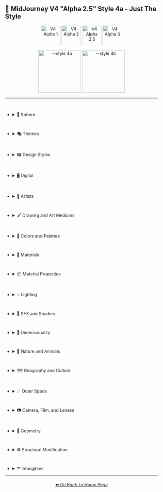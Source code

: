 <h2>🌌 MidJourney V4 "Alpha 2.5" Style 4a - Just The Style</h2>

<div align="center">

[<img src="https://github.com/willwulfken/MidJourney-Styles-and-Keywords-Reference/blob/main/Images/Repo_Parts/Buttons/Version_Buttons/V4_Alpha_Versions/button_version_V4_Alpha_1_inactive_half.webp?raw=true" alt="V4 Alpha 1" height="64" />](https://github.com/willwulfken/MidJourney-Styles-and-Keywords-Reference/blob/main/Pages/MJ_V4/Style_Pages/Older_Versions/Just_The_Style/V4_Alpha_1.md)
[<img src="https://github.com/willwulfken/MidJourney-Styles-and-Keywords-Reference/blob/main/Images/Repo_Parts/Buttons/Version_Buttons/V4_Alpha_Versions/button_version_V4_Alpha_2_inactive_half.webp?raw=true" alt="V4 Alpha 2" height="64" />](https://github.com/willwulfken/MidJourney-Styles-and-Keywords-Reference/blob/main/Pages/MJ_V4/Style_Pages/Older_Versions/Just_The_Style/V4_Alpha_2.md)
[<img src="https://github.com/willwulfken/MidJourney-Styles-and-Keywords-Reference/blob/main/Images/Repo_Parts/Buttons/Version_Buttons/V4_Alpha_Versions/button_version_V4_Alpha_2.5_active_half.webp?raw=true" alt="V4 Alpha 2.5" height="64" />](https://github.com/willwulfken/MidJourney-Styles-and-Keywords-Reference/blob/main/Pages/MJ_V4/Style_Pages/Older_Versions/Just_The_Style/V4_Alpha_2.5_4a.md)
[<img src="https://github.com/willwulfken/MidJourney-Styles-and-Keywords-Reference/blob/main/Images/Repo_Parts/Buttons/Version_Buttons/V4_Alpha_Versions/button_version_V4_Alpha_3_inactive_half.webp?raw=true" alt="V4 Alpha 3" height="64" />](https://github.com/willwulfken/MidJourney-Styles-and-Keywords-Reference/blob/main/Pages/MJ_V4/Style_Pages/Older_Versions/Just_The_Style/V4_Alpha_3.md)

[<img src="https://github.com/willwulfken/MidJourney-Styles-and-Keywords-Reference/blob/main/Images/Repo_Parts/Buttons/Comparison_Page_Buttons/Subgroups/V4_Style/button_V4_style_4a_active.webp?raw=true" alt="--style 4a" width="140.5" />](https://github.com/willwulfken/MidJourney-Styles-and-Keywords-Reference/blob/main/Pages/MJ_V4/Style_Pages/Older_Versions/Just_The_Style/V4_Alpha_2.5_4a.md)
[<img src="https://github.com/willwulfken/MidJourney-Styles-and-Keywords-Reference/blob/main/Images/Repo_Parts/Buttons/Comparison_Page_Buttons/Subgroups/V4_Style/button_V4_style_4b_inactive.webp?raw=true" alt="--style 4b" width="140.5" />](https://github.com/willwulfken/MidJourney-Styles-and-Keywords-Reference/blob/main/Pages/MJ_V4/Style_Pages/Older_Versions/Just_The_Style/V4_Alpha_2.5_4b.md)

</div>

<hr><br>

- <details><summary>🔵 Sphere</summary><p><div align="center">

	| Sphere |
	| :-: |
	| <img src="https://github.com/willwulfken/MidJourney-Styles-and-Keywords-Reference/blob/main/Images/MJ_V4/V4_Alpha_2.5/V4_Style_4a/Midjourney_Styles/Sphere.png?raw=true" width="256" /> |

</div></p></details>

<br>

- <details><summary>🎭 Themes</summary><p>

  - <details><summary>🎭⛱ Realism/Abstraction</summary><p><div align="center">

	| Photorealistic |
	| :-: |
	| <img src="https://github.com/willwulfken/MidJourney-Styles-and-Keywords-Reference/blob/main/Images/MJ_V4/V4_Alpha_2.5/V4_Style_4a/Midjourney_Styles/Photorealistic.png?raw=true" width="256" /> |

	<br>

	</div></p></details>


  - <details><summary>🎭💾 Retro/Modern</summary><p><div align="center">

	| Retro |
	| :-: |
	| <img src="https://github.com/willwulfken/MidJourney-Styles-and-Keywords-Reference/blob/main/Images/MJ_V4/V4_Alpha_2.5/V4_Style_4a/Midjourney_Styles/Retro.png?raw=true" width="256" /> |

	</div></p></details>


  - <details><summary>🎭🪐 Sci-fi</summary><p><div align="center">

	| Sci-fi |
	| :-: |
	| <img src="https://github.com/willwulfken/MidJourney-Styles-and-Keywords-Reference/blob/main/Images/MJ_V4/V4_Alpha_2.5/V4_Style_4a/Midjourney_Styles/Sci-fi.png?raw=true" width="256" /> |


	</div></p></details>


  - <details><summary>🎭⚙ Architecture and Manufactured</summary><p><div align="center">

	| Steampunk |
	| :-: |
	| <img src="https://github.com/willwulfken/MidJourney-Styles-and-Keywords-Reference/blob/main/Images/MJ_V4/V4_Alpha_2.5/V4_Style_4a/Midjourney_Styles/Steampunk.png?raw=true" width="256" /> |

	</div></p></details>


  - <details><summary>🎭🎵 Music Styles</summary><p><div align="center">

	| Disco |
	| :-: |
	| <img src="https://github.com/willwulfken/MidJourney-Styles-and-Keywords-Reference/blob/main/Images/MJ_V4/V4_Alpha_2.5/V4_Style_4a/Midjourney_Styles/Disco.png?raw=true" width="256" /> |

	<br>

	| Vaporwave |
	| :-: |
	| <img src="https://github.com/willwulfken/MidJourney-Styles-and-Keywords-Reference/blob/main/Images/MJ_V4/V4_Alpha_2.5/V4_Style_4a/Midjourney_Styles/Vaporwave.png?raw=true" width="256" /> |

	</div></p></details>


  - <details><summary>🎭📺 Cartoons, Anime, and Comics</summary><p><div align="center">

	| Cartoon |
	| :-: |
	| <img src="https://github.com/willwulfken/MidJourney-Styles-and-Keywords-Reference/blob/main/Images/MJ_V4/V4_Alpha_2.5/V4_Style_4a/Midjourney_Styles/Cartoon.png?raw=true" width="256" /> |

	</div></p></details>


  - <details><summary>🎭🎆 Colors, Crystals, Sparkles, and Light</summary><p><div align="center">

	| Fractalpunk |
	| :-: |
	| <img src="https://github.com/willwulfken/MidJourney-Styles-and-Keywords-Reference/blob/main/Images/MJ_V4/V4_Alpha_2.5/V4_Style_4a/Midjourney_Styles/Fractalpunk.png?raw=true" width="256" /> |

	</div></p></details>

  </p></details>


<br>


- <details><summary>🖼 Design Styles</summary><p>

  - <details><summary>🖼🟧 Simplicity/Complexity</summary><p><div align="center">

	| Hyperdetailed |
	| :-: |
	| <img src="https://github.com/willwulfken/MidJourney-Styles-and-Keywords-Reference/blob/main/Images/MJ_V4/V4_Alpha_2.5/V4_Style_4a/Midjourney_Styles/Hyperdetailed.png?raw=true" width="256" /> |

	<br>

	| Chaotic |
	| :-: |
	| <img src="https://github.com/willwulfken/MidJourney-Styles-and-Keywords-Reference/blob/main/Images/MJ_V4/V4_Alpha_2.5/V4_Style_4a/Midjourney_Styles/Chaotic.png?raw=true" width="256" /> |

	<br>

	| Intricate Surface Detail |
	| :-: |
	| <img src="https://github.com/willwulfken/MidJourney-Styles-and-Keywords-Reference/blob/main/Images/MJ_V4/V4_Alpha_2.5/V4_Style_4a/Midjourney_Styles/Intricate_Surface_Detail.png?raw=true" width="256" /> |

	<br>

	| Flat Design |
	| :-: |
	| <img src="https://github.com/willwulfken/MidJourney-Styles-and-Keywords-Reference/blob/main/Images/MJ_V4/V4_Alpha_2.5/V4_Style_4a/Midjourney_Styles/Flat_Design.png?raw=true" width="256" /> |

	</div></p></details>


  - <details><summary>🖼🎨 Patterns</summary><p><div align="center">

	| Halftone |
	| :-: |
	| <img src="https://github.com/willwulfken/MidJourney-Styles-and-Keywords-Reference/blob/main/Images/MJ_V4/V4_Alpha_2.5/V4_Style_4a/Midjourney_Styles/Halftone.png?raw=true" width="256" /> |

	<br>

	| Diffraction Patterns |
	| :-: |
	| <img src="https://github.com/willwulfken/MidJourney-Styles-and-Keywords-Reference/blob/main/Images/MJ_V4/V4_Alpha_2.5/V4_Style_4a/Midjourney_Styles/Diffraction_Patterns.png?raw=true" width="256" /> |

	</div></p></details>


  - <details><summary>🖼🧊 Cubism</summary><p><div align="center">

	| Cubism |
	| :-: |
	| <img src="https://github.com/willwulfken/MidJourney-Styles-and-Keywords-Reference/blob/main/Images/MJ_V4/V4_Alpha_2.5/V4_Style_4a/Midjourney_Styles/Cubism.png?raw=true" width="256" /> |

	</div></p></details>
	

  - <details><summary>🖼🔮 Neo</summary><p><div align="center">

	| Neo-Tokyo |
	| :-: |
	| <img src="https://github.com/willwulfken/MidJourney-Styles-and-Keywords-Reference/blob/main/Images/MJ_V4/V4_Alpha_2.5/V4_Style_4a/Midjourney_Styles/Neo-Tokyo.png?raw=true" width="256" /> |

	</div></p></details>


  - <details><summary>🖼🌀 Psychedelic, Divine, Fractal, and Noise</summary><p><div align="center">

	| Psychedelica |
	| :-: |
	| <img src="https://github.com/willwulfken/MidJourney-Styles-and-Keywords-Reference/blob/main/Images/MJ_V4/V4_Alpha_2.5/V4_Style_4a/Midjourney_Styles/Psychedelica.png?raw=true" width="256" /> |

	<br>

	| Sacred Geometry |
	| :-: |
	| <img src="https://github.com/willwulfken/MidJourney-Styles-and-Keywords-Reference/blob/main/Images/MJ_V4/V4_Alpha_2.5/V4_Style_4a/Midjourney_Styles/Sacred_Geometry.png?raw=true" width="256" /> |

	</div></p></details>


  - <details><summary>🖼🌈 Synesthesia</summary><p><div align="center">

	| Synesthesia |
	| :-: |
	| <img src="https://github.com/willwulfken/MidJourney-Styles-and-Keywords-Reference/blob/main/Images/MJ_V4/V4_Alpha_2.5/V4_Style_4a/Midjourney_Styles/Synesthesia.png?raw=true" width="256" /> |

	</div></p></details>


  - <details><summary>🖼💫 Stylized</summary><p><div align="center">

	| Extreme Bubble Design |
	| :-: |
	| <img src="https://github.com/willwulfken/MidJourney-Styles-and-Keywords-Reference/blob/main/Images/MJ_V4/V4_Alpha_2.5/V4_Style_4a/Midjourney_Styles/Extreme_Bubble_Design.png?raw=true" width="256" /> |

	<br>

	| Liquify |
	| :-: |
	| <img src="https://github.com/willwulfken/MidJourney-Styles-and-Keywords-Reference/blob/main/Images/MJ_V4/V4_Alpha_2.5/V4_Style_4a/Midjourney_Styles/Liquify.png?raw=true" width="256" /> |

	<br>

	| Lissajous |
	| :-: |
	| <img src="https://github.com/willwulfken/MidJourney-Styles-and-Keywords-Reference/blob/main/Images/MJ_V4/V4_Alpha_2.5/V4_Style_4a/Midjourney_Styles/Lissajous.png?raw=true" width="256" /> |

	</div></p></details>
  </p></details>


<br>


- <details><summary>🖥 Digital</summary><p>

  - <details><summary>🎮 Rendering Engines</summary><p><div align="center">

	| Octane |
	| :-: |
	| <img src="https://github.com/willwulfken/MidJourney-Styles-and-Keywords-Reference/blob/main/Images/MJ_V4/V4_Alpha_2.5/V4_Style_4a/Midjourney_Styles/Octane.png?raw=true" width="256" /> |

	</div></p></details>


  - <details><summary>🖥📐 Resolution</summary><p><div align="center">

	| 4k |
	| :-: |
	| <img src="https://github.com/willwulfken/MidJourney-Styles-and-Keywords-Reference/blob/main/Images/MJ_V4/V4_Alpha_2.5/V4_Style_4a/Midjourney_Styles/4k.png?raw=true" width="256" /> |

	</div></p></details>


  - <details><summary>🖥🟩 1-bit - 16-bit</summary><p><div align="center">

	| 8-bit |
	| :-: |
	| <img src="https://github.com/willwulfken/MidJourney-Styles-and-Keywords-Reference/blob/main/Images/MJ_V4/V4_Alpha_2.5/V4_Style_4a/Midjourney_Styles/8-bit.png?raw=true" width="256" /> |

	</div></p></details>


  - <details><summary>🖥🖼 Digital Styles</summary><p><div align="center">

	| Cyberdelic |
	| :-: |
	| <img src="https://github.com/willwulfken/MidJourney-Styles-and-Keywords-Reference/blob/main/Images/MJ_V4/V4_Alpha_2.5/V4_Style_4a/Midjourney_Styles/Cyberdelic.png?raw=true" width="256" /> |

	</div></p></details>


  - <details><summary>🖥🎞 VFX and Video Companies</summary><p><div align="center">

	| Disney |
	| :-: |
	| <img src="https://github.com/willwulfken/MidJourney-Styles-and-Keywords-Reference/blob/main/Images/MJ_V4/V4_Alpha_2.5/V4_Style_4a/Midjourney_Styles/Disney.png?raw=true" width="256" /> |

	</div></p></details>


  - <details><summary>🖥🎨 Art Programs and Applications</summary><p><div align="center">

	| Microsoft Paint |
	| :-: |
	| <img src="https://github.com/willwulfken/MidJourney-Styles-and-Keywords-Reference/blob/main/Images/MJ_V4/V4_Alpha_2.5/V4_Style_4a/Midjourney_Styles/Microsoft_Paint.png?raw=true" width="256" /> |

	</div></p></details>


  - <details><summary>🖥🖼 Image Formats and Types</summary><p><div align="center">

	| Lowpoly |
	| :-: |
	| <img src="https://github.com/willwulfken/MidJourney-Styles-and-Keywords-Reference/blob/main/Images/MJ_V4/V4_Alpha_2.5/V4_Style_4a/Midjourney_Styles/Lowpoly.png?raw=true" width="256" /> |

	<br>

	| Pixel Art |
	| :-: |
	| <img src="https://github.com/willwulfken/MidJourney-Styles-and-Keywords-Reference/blob/main/Images/MJ_V4/V4_Alpha_2.5/V4_Style_4a/Midjourney_Styles/Pixel_Art.png?raw=true" width="256" /> |

	</div></p></details>


  - <details><summary>🖥🏁 Dithering</summary><p><div align="center">

	| Floyd–Steinberg Dithering |
	| :-: |
	| <img src="https://github.com/willwulfken/MidJourney-Styles-and-Keywords-Reference/blob/main/Images/MJ_V4/V4_Alpha_2.5/V4_Style_4a/Midjourney_Styles/FloydSteinberg_Dithering.png?raw=true" width="256" /> |

	</div></p></details>


  - <details><summary>🖥👩‍💻 Glitchy</summary><p><div align="center">

	| Databending |
	| :-: |
	| <img src="https://github.com/willwulfken/MidJourney-Styles-and-Keywords-Reference/blob/main/Images/MJ_V4/V4_Alpha_2.5/V4_Style_4a/Midjourney_Styles/Databending.png?raw=true" width="256" /> |

	</div></p></details>


  - <details><summary>🖥🧠 AI and Neural Networks</summary><p><div align="center">

	| Deep Dream |
	| :-: |
	| <img src="https://github.com/willwulfken/MidJourney-Styles-and-Keywords-Reference/blob/main/Images/MJ_V4/V4_Alpha_2.5/V4_Style_4a/Midjourney_Styles/Deep_Dream.png?raw=true" width="256" /> |

	</div></p></details>


  - <details><summary>🖥🕹 Video Game Styles</summary><p><div align="center">

	| Tetris |
	| :-: |
	| <img src="https://github.com/willwulfken/MidJourney-Styles-and-Keywords-Reference/blob/main/Images/MJ_V4/V4_Alpha_2.5/V4_Style_4a/Midjourney_Styles/Tetris.png?raw=true" width="256" /> |

	</div></p></details>

  </p></details>


<br>


- <details><summary>📔 Artists</summary><p>

  - <details><summary>📔❇ Surrealism</summary><p><div align="center">

	| Painting By Salvador Dali | Painting By Pablo Picasso |
	| :-: | :-: |
	| <img src="https://github.com/willwulfken/MidJourney-Styles-and-Keywords-Reference/blob/main/Images/MJ_V4/V4_Alpha_2.5/V4_Style_4a/Midjourney_Styles/Painting_By_Salvador_Dali.png?raw=true" width="256" /> | <img src="https://github.com/willwulfken/MidJourney-Styles-and-Keywords-Reference/blob/main/Images/MJ_V4/V4_Alpha_2.5/V4_Style_4a/Midjourney_Styles/Painting_By_Pablo_Picasso.png?raw=true" width="256" /> |

	</div></p></details>


  - <details><summary>📔➿ Post-Impressionism</summary><p><div align="center">

	| Painting By Van Gogh |
	| :-: |
	| <img src="https://github.com/willwulfken/MidJourney-Styles-and-Keywords-Reference/blob/main/Images/MJ_V4/V4_Alpha_2.5/V4_Style_4a/Midjourney_Styles/Painting_By_Van_Gogh.png?raw=true" width="256" /> |

	</div></p></details>


  - <details><summary>📔☯ Psychedelic</summary><p><div align="center">

	| Painting By Alex Grey |
	| :-: |
	| <img src="https://github.com/willwulfken/MidJourney-Styles-and-Keywords-Reference/blob/main/Images/MJ_V4/V4_Alpha_2.5/V4_Style_4a/Midjourney_Styles/Painting_By_Alex_Grey.png?raw=true" width="256" /> |

	</div></p></details>


  - <details><summary>📔 Other Artists</summary><p><div align="center">

	| Painting By Bob Ross | Art By M.C. Escher |
	| :-: | :-: |
	| <img src="https://github.com/willwulfken/MidJourney-Styles-and-Keywords-Reference/blob/main/Images/MJ_V4/V4_Alpha_2.5/V4_Style_4a/Midjourney_Styles/Painting_By_Bob_Ross.png?raw=true" width="256" /> | <img src="https://github.com/willwulfken/MidJourney-Styles-and-Keywords-Reference/blob/main/Images/MJ_V4/V4_Alpha_2.5/V4_Style_4a/Midjourney_Styles/Art_By_M.C._Escher.png?raw=true" width="256" /> |

	</div></p></details>
  </p></details>


<br>


- <details><summary>🖌 Drawing and Art Mediums</summary><p>

  - <details><summary>🖌✏ Illustration and Drawing</summary><p>

    - <details><summary>🖌🖼 Drawing Types</summary><p><div align="center">

		| Sketch |
		| :-: |
		| <img src="https://github.com/willwulfken/MidJourney-Styles-and-Keywords-Reference/blob/main/Images/MJ_V4/V4_Alpha_2.5/V4_Style_4a/Midjourney_Styles/Sketch.png?raw=true" width="256" /> |

		<br>

		| Stipple |
		| :-: |
		| <img src="https://github.com/willwulfken/MidJourney-Styles-and-Keywords-Reference/blob/main/Images/MJ_V4/V4_Alpha_2.5/V4_Style_4a/Midjourney_Styles/Stipple.png?raw=true" width="256" /> |

	  </div></p></details>


    - <details><summary>🖌✏ Pencil and Graphite</summary><p><div align="center">

		| Colored Pencil |
		| :-: |
		| <img src="https://github.com/willwulfken/MidJourney-Styles-and-Keywords-Reference/blob/main/Images/MJ_V4/V4_Alpha_2.5/V4_Style_4a/Midjourney_Styles/Colored_Pencil.png?raw=true" width="256" /> |

	  </div></p></details>


    - <details><summary>🖌🖊 Ink</summary><p><div align="center">

		| Ballpoint Pen |
		| :-: |
		| <img src="https://github.com/willwulfken/MidJourney-Styles-and-Keywords-Reference/blob/main/Images/MJ_V4/V4_Alpha_2.5/V4_Style_4a/Midjourney_Styles/Ballpoint_Pen.png?raw=true" width="256" /> |

		<br>

		| Marker Art |
		| :-: |
		| <img src="https://github.com/willwulfken/MidJourney-Styles-and-Keywords-Reference/blob/main/Images/MJ_V4/V4_Alpha_2.5/V4_Style_4a/Midjourney_Styles/Marker_Art.png?raw=true" width="256" /> |

	  </div></p></details>

	</p></details>


  - <details><summary>🖌🎨 Paint</summary><p>

    - <details><summary>🖌🖼 Painting Types</summary><p><div align="center">

		| Paper-Marbling |
		| :-: |
		| <img src="https://github.com/willwulfken/MidJourney-Styles-and-Keywords-Reference/blob/main/Images/MJ_V4/V4_Alpha_2.5/V4_Style_4a/Midjourney_Styles/Paper-Marbling.png?raw=true" width="256" /> |

	  </div></p></details>


    - <details><summary>🖌🎨 Paint Types</summary><p><div align="center">

		| Splatter Paint |
		| :-: |
		| <img src="https://github.com/willwulfken/MidJourney-Styles-and-Keywords-Reference/blob/main/Images/MJ_V4/V4_Alpha_2.5/V4_Style_4a/Midjourney_Styles/Splatter_Paint.png?raw=true" width="256" /> |
		
	  </div></p></details>
	
	</p></details>


  - <details><summary>🖌🎲 Physical Mediums</summary><p>

    - <details><summary>🖌🖼 Framed, Banner, and Decal</summary><p><div align="center">

		| Wall Decal |
		| :-: |
		| <img src="https://github.com/willwulfken/MidJourney-Styles-and-Keywords-Reference/blob/main/Images/MJ_V4/V4_Alpha_2.5/V4_Style_4a/Midjourney_Styles/Wall_Decal.png?raw=true" width="256" /> |

	  </div></p></details>


    - <details><summary>🖌🗿 Carving, Etching, and Modeling</summary><p><div align="center">

		| Bejeweled |
		| :-: |
		| <img src="https://github.com/willwulfken/MidJourney-Styles-and-Keywords-Reference/blob/main/Images/MJ_V4/V4_Alpha_2.5/V4_Style_4a/Midjourney_Styles/Bejeweled.png?raw=true" width="256" /> |

		<br>

		| Carved Lacquer |
		| :-: |
		| <img src="https://github.com/willwulfken/MidJourney-Styles-and-Keywords-Reference/blob/main/Images/MJ_V4/V4_Alpha_2.5/V4_Style_4a/Midjourney_Styles/Carved_Lacquer.png?raw=true" width="256" /> |

	  </div></p></details>

    - <details><summary>🖌🏺 Pottery and Glass</summary><p><div align="center">

		| Bone China |
		| :-: |
		| <img src="https://github.com/willwulfken/MidJourney-Styles-and-Keywords-Reference/blob/main/Images/MJ_V4/V4_Alpha_2.5/V4_Style_4a/Midjourney_Styles/Bone_China.png?raw=true" width="256" /> |

	  </div></p></details>
	
	</p></details>
  </p></details>


<br>


- <details><summary>🎨 Colors and Palettes</summary><p>

  - <details><summary>🎨🔴 Colors</summary><p>

	- <details><summary>🎨🔴 Basic Colors</summary><p><div align="center">

		| Cyan |
		| :-: |
		| <img src="https://github.com/willwulfken/MidJourney-Styles-and-Keywords-Reference/blob/main/Images/MJ_V4/V4_Alpha_2.5/V4_Style_4a/Midjourney_Styles/Cyan.png?raw=true" width="256" /> |

	  </div></p></details>


    - <details><summary>🎨🔵 Extended Colors</summary><p><div align="center">

		| Aqua |
		| :-: |
		| <img src="https://github.com/willwulfken/MidJourney-Styles-and-Keywords-Reference/blob/main/Images/MJ_V4/V4_Alpha_2.5/V4_Style_4a/Midjourney_Styles/Aqua.png?raw=true" width="256" /> |

	  </div></p></details>

	</p></details>

  - <details><summary>🎨 Color Based Designs</summary><p><div align="center">

	| Spectrum |
	| :-: |
	| <img src="https://github.com/willwulfken/MidJourney-Styles-and-Keywords-Reference/blob/main/Images/MJ_V4/V4_Alpha_2.5/V4_Style_4a/Midjourney_Styles/Spectrum.png?raw=true" width="256" /> |

	</div></p></details>


  - <details><summary>🎨🖌 Chromatic Palettes</summary><p><div align="center">

	| Electric Colors |
	| :-: |
	| <img src="https://github.com/willwulfken/MidJourney-Styles-and-Keywords-Reference/blob/main/Images/MJ_V4/V4_Alpha_2.5/V4_Style_4a/Midjourney_Styles/Electric_Colors.png?raw=true" width="256" /> |

	</div></p></details>


  - <details><summary>🎨🖥 Color Models</summary><p><div align="center">

	| CMYK |
	| :-: |
	| <img src="https://github.com/willwulfken/MidJourney-Styles-and-Keywords-Reference/blob/main/Images/MJ_V4/V4_Alpha_2.5/V4_Style_4a/Midjourney_Styles/CMYK.png?raw=true" width="256" /> |

	<br>

	| CGA |
	| :-: |
	| <img src="https://github.com/willwulfken/MidJourney-Styles-and-Keywords-Reference/blob/main/Images/MJ_V4/V4_Alpha_2.5/V4_Style_4a/Midjourney_Styles/CGA.png?raw=true" width="256" /> |

	</div></p></details>


  - <details><summary>🎨🎥 Color Motion Picture Film Systems</summary><p><div align="center">

	| Technicolor |
	| :-: |
	| <img src="https://github.com/willwulfken/MidJourney-Styles-and-Keywords-Reference/blob/main/Images/MJ_V4/V4_Alpha_2.5/V4_Style_4a/Midjourney_Styles/Technicolor.png?raw=true" width="256" /> |

	</div></p></details>
  </p></details>

<br>


- <details><summary>🧱 Materials</summary><p>

  - <details><summary>🧱💎 Solids</summary><p>

    - <details><summary>🧱🔩 Metal</summary><p><div align="center">

		| Brushed Aluminum |
		| :-: |
		| <img src="https://github.com/willwulfken/MidJourney-Styles-and-Keywords-Reference/blob/main/Images/MJ_V4/V4_Alpha_2.5/V4_Style_4a/Midjourney_Styles/Brushed_Aluminum.png?raw=true" width="256" /> |

		<br>

		| Anodized Titanium |
		| :-: |
		| <img src="https://github.com/willwulfken/MidJourney-Styles-and-Keywords-Reference/blob/main/Images/MJ_V4/V4_Alpha_2.5/V4_Style_4a/Midjourney_Styles/Anodized_Titanium.png?raw=true" width="256" /> |

	  </div></p></details>


    - <details><summary>🧱💎 Glass and Crystal</summary><p><div align="center">

		| Amethyst |
		| :-: |
		| <img src="https://github.com/willwulfken/MidJourney-Styles-and-Keywords-Reference/blob/main/Images/MJ_V4/V4_Alpha_2.5/V4_Style_4a/Midjourney_Styles/Amethyst.png?raw=true" width="256" /> |

		<br>

		| Milky Quartz |
		| :-: |
		| <img src="https://github.com/willwulfken/MidJourney-Styles-and-Keywords-Reference/blob/main/Images/MJ_V4/V4_Alpha_2.5/V4_Style_4a/Midjourney_Styles/Milky_Quartz.png?raw=true" width="256" /> |

		<br>

		| Agate |
		| :-: |
		| <img src="https://github.com/willwulfken/MidJourney-Styles-and-Keywords-Reference/blob/main/Images/MJ_V4/V4_Alpha_2.5/V4_Style_4a/Midjourney_Styles/Agate.png?raw=true" width="256" /> |

	  </div></p></details>

    </p></details>


  - <details><summary>🧱💧 Liquids</summary><p><div align="center">

	| Liquid Crystal |
	| :-: |
	| <img src="https://github.com/willwulfken/MidJourney-Styles-and-Keywords-Reference/blob/main/Images/MJ_V4/V4_Alpha_2.5/V4_Style_4a/Midjourney_Styles/Liquid_Crystal.png?raw=true" width="256" /> |

	</div></p></details>


  - <details><summary>🧱🧪 Non-Newtonian Fluids and Polymers</summary><p>

	- <details><summary>🧱🩹 Tape and Adhesives</summary><p><div align="center">

		| Kapton Tape |
		| :-: |
		| <img src="https://github.com/willwulfken/MidJourney-Styles-and-Keywords-Reference/blob/main/Images/MJ_V4/V4_Alpha_2.5/V4_Style_4a/Midjourney_Styles/Kapton_Tape.png?raw=true" width="256" /> |

	  </div></p></details>

	</p></details>


  - <details><summary>🧱🌫️ Gasses and Vapors</summary><p><div align="center">

	| Clouds |
	| :-: |
	| <img src="https://github.com/willwulfken/MidJourney-Styles-and-Keywords-Reference/blob/main/Images/MJ_V4/V4_Alpha_2.5/V4_Style_4a/Midjourney_Styles/Clouds.png?raw=true" width="256" /> |

	</div></p></details>
  </p></details>


<br>


- <details><summary>📦 Material Properties</summary><p>

  - <details><summary>📦🏮 Optics and Light Manipulation</summary><p><div align="center">

	| Glitter |
	| :-: |
	| <img src="https://github.com/willwulfken/MidJourney-Styles-and-Keywords-Reference/blob/main/Images/MJ_V4/V4_Alpha_2.5/V4_Style_4a/Midjourney_Styles/Glitter.png?raw=true" width="256" /> |

	</div></p></details>


  - <details><summary>📦💡 Luminescence</summary><p><div align="center">

	| Glow-In-The-Dark |
	| :-: |
	| <img src="https://github.com/willwulfken/MidJourney-Styles-and-Keywords-Reference/blob/main/Images/MJ_V4/V4_Alpha_2.5/V4_Style_4a/Midjourney_Styles/Glow-In-The-Dark.png?raw=true" width="256" /> |

	</div></p></details>


  - <details><summary>📦🔍 Reflection and Refraction</summary><p><div align="center">

	| Glossy |
	| :-: |
	| <img src="https://github.com/willwulfken/MidJourney-Styles-and-Keywords-Reference/blob/main/Images/MJ_V4/V4_Alpha_2.5/V4_Style_4a/Midjourney_Styles/Glossy.png?raw=true" width="256" /> |

	</div></p></details>


  - <details><summary>📦🧽 Physical Properties</summary><p><div align="center">

	| Cracked |
	| :-: |
	| <img src="https://github.com/willwulfken/MidJourney-Styles-and-Keywords-Reference/blob/main/Images/MJ_V4/V4_Alpha_2.5/V4_Style_4a/Midjourney_Styles/Cracked.png?raw=true" width="256" /> |

	</div></p></details>
  </p></details>


<br>


- <details><summary>💡 Lighting</summary><p>

  - <details><summary>💡🏮 Types of Lights</summary><p><div align="center">

	| Crepuscular Rays |
	| :-: |
	| <img src="https://github.com/willwulfken/MidJourney-Styles-and-Keywords-Reference/blob/main/Images/MJ_V4/V4_Alpha_2.5/V4_Style_4a/Midjourney_Styles/Crepuscular_Rays.png?raw=true" width="256" /> |
	
	<br>

	| Plasma Globe |
	| :-: |
	| <img src="https://github.com/willwulfken/MidJourney-Styles-and-Keywords-Reference/blob/main/Images/MJ_V4/V4_Alpha_2.5/V4_Style_4a/Midjourney_Styles/Plasma_Globe.png?raw=true" width="256" /> |

	</div></p></details>
  </p></details>


<br>


- <details><summary>🌈 SFX and Shaders</summary><p>

  - <details><summary>🌈🔍 Reflections</summary><p><div align="center">

	| Ray Tracing Reflections |
	| :-: |
	| <img src="https://github.com/willwulfken/MidJourney-Styles-and-Keywords-Reference/blob/main/Images/MJ_V4/V4_Alpha_2.5/V4_Style_4a/Midjourney_Styles/Ray_Tracing_Reflections.png?raw=true" width="256" /> |

	</div></p></details>


  - <details><summary>🌈🎨 Chromatic SFX</summary><p><div align="center">

	| Chromatic Aberration |
	| :-: |
	| <img src="https://github.com/willwulfken/MidJourney-Styles-and-Keywords-Reference/blob/main/Images/MJ_V4/V4_Alpha_2.5/V4_Style_4a/Midjourney_Styles/Chromatic_Aberration.png?raw=true" width="256" /> |

	</div></p></details>


  - <details><summary>🌈💫 Stylized</summary><p><div align="center">

	| Scan Lines |
	| :-: |
	| <img src="https://github.com/willwulfken/MidJourney-Styles-and-Keywords-Reference/blob/main/Images/MJ_V4/V4_Alpha_2.5/V4_Style_4a/Midjourney_Styles/Scan_Lines.png?raw=true" width="256" /> |

	<br>

	| Tessellated |
	| :-: |
	| <img src="https://github.com/willwulfken/MidJourney-Styles-and-Keywords-Reference/blob/main/Images/MJ_V4/V4_Alpha_2.5/V4_Style_4a/Midjourney_Styles/Tessellated.png?raw=true" width="256" /> |

	</div></p></details>


  - <details><summary>🌈🕶 Shaders and Post Processing</summary><p><div align="center">

	| Ray Traced |
	| :-: |
	| <img src="https://github.com/willwulfken/MidJourney-Styles-and-Keywords-Reference/blob/main/Images/MJ_V4/V4_Alpha_2.5/V4_Style_4a/Midjourney_Styles/Ray_Traced.png?raw=true" width="256" /> |

	</div></p></details>
  </p></details>


<br>


- <details><summary>🌌 Dimensionality</summary><p>

  - <details><summary>🌌 0D-5D</summary><p><div align="center">

	| 2-Dimensional |
	| :-: |
	| <img src="https://github.com/willwulfken/MidJourney-Styles-and-Keywords-Reference/blob/main/Images/MJ_V4/V4_Alpha_2.5/V4_Style_4a/Midjourney_Styles/2-Dimensional.png?raw=true" width="256" /> |

	</div></p></details>
  </p></details>


<br>


- <details><summary>🌲 Nature and Animals</summary><p>

  - <details><summary>🌲🍄 Fungi</summary><p><div align="center">

	| Lactarius-Indigo |
	| :-: |
	| <img src="https://github.com/willwulfken/MidJourney-Styles-and-Keywords-Reference/blob/main/Images/MJ_V4/V4_Alpha_2.5/V4_Style_4a/Midjourney_Styles/Lactarius-Indigo.png?raw=true" width="256" /> |

	</div></p></details>


  - <details><summary>🌲⛄ Seasons and Weather</summary><p><div align="center">

	| Autumn |
	| :-: |
	| <img src="https://github.com/willwulfken/MidJourney-Styles-and-Keywords-Reference/blob/main/Images/MJ_V4/V4_Alpha_2.5/V4_Style_4a/Midjourney_Styles/Autumn.png?raw=true" width="256" /> |

	<br>

	| Tornado |
	| :-: |
	| <img src="https://github.com/willwulfken/MidJourney-Styles-and-Keywords-Reference/blob/main/Images/MJ_V4/V4_Alpha_2.5/V4_Style_4a/Midjourney_Styles/Tornado.png?raw=true" width="256" /> |

	</div></p></details>

  </p></details>


<br>


- <details><summary>🗺 Geography and Culture</summary><p>

  - <details><summary>🗺🎄 Holidays</summary><p><div align="center">

	| Halloween |
	| :-: |
	| <img src="https://github.com/willwulfken/MidJourney-Styles-and-Keywords-Reference/blob/main/Images/MJ_V4/V4_Alpha_2.5/V4_Style_4a/Midjourney_Styles/Halloween.png?raw=true" width="256" /> |

	</div></p></details>

  </p></details>


<br>


- <details><summary>☄ Outer Space</summary><p>

  - <details><summary>☄ Other</summary><p><div align="center">

	| Galaxy |
	| :-: |
	| <img src="https://github.com/willwulfken/MidJourney-Styles-and-Keywords-Reference/blob/main/Images/MJ_V4/V4_Alpha_2.5/V4_Style_4a/Midjourney_Styles/Galaxy.png?raw=true" width="256" /> |

	<br>

	| Supernova |
	| :-: |
	| <img src="https://github.com/willwulfken/MidJourney-Styles-and-Keywords-Reference/blob/main/Images/MJ_V4/V4_Alpha_2.5/V4_Style_4a/Midjourney_Styles/Supernova.png?raw=true" width="256" /> |

  </div></p></details>

  </p></details>


<br>


- <details><summary>📷 Camera, Film, and Lenses</summary><p>

  - <details><summary>📷🌇 Camera and Scenes</summary><p><div align="center">

	| Cinematic |
	| :-: |
	| <img src="https://github.com/willwulfken/MidJourney-Styles-and-Keywords-Reference/blob/main/Images/MJ_V4/V4_Alpha_2.5/V4_Style_4a/Midjourney_Styles/Cinematic.png?raw=true" width="256" /> |

	<br>

	| Bokeh |
	| :-: |
	| <img src="https://github.com/willwulfken/MidJourney-Styles-and-Keywords-Reference/blob/main/Images/MJ_V4/V4_Alpha_2.5/V4_Style_4a/Midjourney_Styles/Bokeh.png?raw=true" width="256" /> |

	</div></p></details>

  - <details><summary>📷🌇 Camera and Film Types</summary><p><div align="center">

	| Polaroid |
	| :-: |
	| <img src="https://github.com/willwulfken/MidJourney-Styles-and-Keywords-Reference/blob/main/Images/MJ_V4/V4_Alpha_2.5/V4_Style_4a/Midjourney_Styles/Polaroid.png?raw=true" width="256" /> |

	</div></p></details>

  - <details><summary>📷🔭 Lenses</summary><p><div align="center">

	| Super-Resolution Microscopy |
	| :-: |
	| <img src="https://github.com/willwulfken/MidJourney-Styles-and-Keywords-Reference/blob/main/Images/MJ_V4/V4_Alpha_2.5/V4_Style_4a/Midjourney_Styles/Super-Resolution_Microscopy.png?raw=true" width="256" /> |

	</div></p></details>


  - <details><summary>📷 Other</summary><p><div align="center">

	| Lens Flare |
	| :-: |
	| <img src="https://github.com/willwulfken/MidJourney-Styles-and-Keywords-Reference/blob/main/Images/MJ_V4/V4_Alpha_2.5/V4_Style_4a/Midjourney_Styles/Lens_Flare.png?raw=true" width="256" /> |

	</div></p></details>
  </p></details>


<br>


- <details><summary>💠 Geometry</summary><p>

  - <details><summary>💠⬜ 2D Shapes</summary><p><div align="center">

	| Hexagon | Hexagonal |
	| :-: | :-: |
	| <img src="https://github.com/willwulfken/MidJourney-Styles-and-Keywords-Reference/blob/main/Images/MJ_V4/V4_Alpha_2.5/V4_Style_4a/Midjourney_Styles/Hexagon.png?raw=true" width="256" /> | <img src="https://github.com/willwulfken/MidJourney-Styles-and-Keywords-Reference/blob/main/Images/MJ_V4/V4_Alpha_2.5/V4_Style_4a/Midjourney_Styles/Hexagonal.png?raw=true" width="256" /> |

	</div></p></details>


  - <details><summary>💠🧊 3D Shapes</summary><p><div align="center">

	| Sphere |
	| :-: |
	| <img src="https://github.com/willwulfken/MidJourney-Styles-and-Keywords-Reference/blob/main/Images/MJ_V4/V4_Alpha_2.5/V4_Style_4a/Midjourney_Styles/Sphere.png?raw=true" width="256" /> |

	</div></p></details>


  - <details><summary>💠🔲 4D Hyper Shapes</summary><p><div align="center">

	| Klein Bottle |
	| :-: |
	| <img src="https://github.com/willwulfken/MidJourney-Styles-and-Keywords-Reference/blob/main/Images/MJ_V4/V4_Alpha_2.5/V4_Style_4a/Midjourney_Styles/Klein_Bottle.png?raw=true" width="256" /> |

	</div></p></details>


  - <details><summary>💠⏹ Geometric Styles</summary><p><div align="center">

	| Polygonal |
	| :-: |
	| <img src="https://github.com/willwulfken/MidJourney-Styles-and-Keywords-Reference/blob/main/Images/MJ_V4/V4_Alpha_2.5/V4_Style_4a/Midjourney_Styles/Polygonal.png?raw=true" width="256" /> |

	</div></p></details>
  </p></details>


<br>


- <details><summary>♻ Structural Modification</summary><p>

  - <details><summary>♻🕸 Knots</summary><p><div align="center">

	| Celtic Knot |
	| :-: |
	| <img src="https://github.com/willwulfken/MidJourney-Styles-and-Keywords-Reference/blob/main/Images/MJ_V4/V4_Alpha_2.5/V4_Style_4a/Midjourney_Styles/Celtic_Knot.png?raw=true" width="256" /> |

	</div></p></details>
  </p></details>


<br>


- <details><summary>➰ Intangibles</summary><p>

  - <details><summary>➰😁 Emotions and Qualities</summary><p><div align="center">

	| Happy |
	| :-: |
	| <img src="https://github.com/willwulfken/MidJourney-Styles-and-Keywords-Reference/blob/main/Images/MJ_V4/V4_Alpha_2.5/V4_Style_4a/Midjourney_Styles/Happy.png?raw=true" width="256" /> |

	<br>

	| Angelic |
	| :-: |
	| <img src="https://github.com/willwulfken/MidJourney-Styles-and-Keywords-Reference/blob/main/Images/MJ_V4/V4_Alpha_2.5/V4_Style_4a/Midjourney_Styles/Angelic.png?raw=true" width="256" /> |

	</div></p></details>

  </p></details>


<hr><!--------------->
<div align="center">
<h6><a href="https://github.com/willwulfken/MidJourney-Styles-and-Keywords-Reference/blob/main/README.md">⬅ Go Back To Home Page</a></h6>
</div>